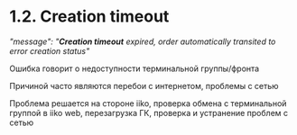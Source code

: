 # 1.2. Creation timeout

_"message": "**Creation timeout** expired, order automatically transited to error creation status"_

Ошибка говорит о недоступности терминальной группы/фронта

Причиной часто являются перебои с интернетом, проблемы с сетью

Проблема решается на стороне iiko, проверка обмена с терминальной группой в iiko web, перезагрузка ГК, проверка и устранение проблем с сетью


